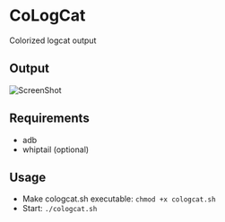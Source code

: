 # CoLogCat
Colorized logcat output


## Output
![ScreenShot](https://raw.githubusercontent.com/yafp/cologcat/master/images/screenshots/cologcat_example_output.png)


## Requirements
* adb 
* whiptail (optional)

## Usage
* Make cologcat.sh executable: `chmod +x cologcat.sh`
* Start: `./cologcat.sh`



